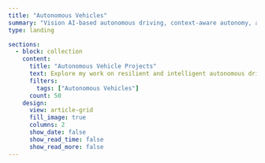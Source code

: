 ```yaml
---
title: "Autonomous Vehicles"
summary: "Vision AI-based autonomous driving, context-aware autonomy, and adversarial robustness for resilient AV systems."
type: landing

sections:
  - block: collection
    content:
      title: "Autonomous Vehicle Projects"
      text: Explore my work on resilient and intelligent autonomous driving systems.
      filters:
        tags: ["Autonomous Vehicles"]
      count: 50
    design:
      view: article-grid
      fill_image: true
      columns: 2
      show_date: false
      show_read_time: false
      show_read_more: false
---
```


